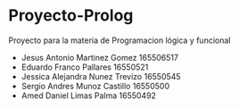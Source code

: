 # Proyecto-Prolog
Proyecto para la materia de Programacion lógica y funcional

* Jesus Antonio Martinez Gomez 165506517
* Eduardo Franco Pallares 16550521
* Jessica Alejandra Nunez Trevizo 16550545
* Sergio Andres Munoz Castillo 16550500
* Amed Daniel Limas Palma 16550492
